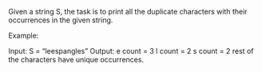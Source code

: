 Given a string S, the task is to print all the duplicate characters with their occurrences in the 
given string.

Example:

Input: S = “leespangles”
Output:
e count = 3
l count = 2
s count = 2
rest of the characters have unique occurrences.
